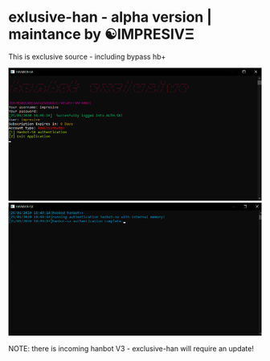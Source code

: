# exlusive-han - alpha version | maintance by ☯IMPRESIVΞ
This is exclusive source - including bypass hb+

![proof](images/feature.png)
![proof](images/feature2.png)

NOTE: there is incoming hanbot V3 - exclusive-han will require an update!
